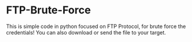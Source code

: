 # FTP-Brute-Force

This is simple code in python focused on FTP Protocol, for brute force the credentials!
You can also download or send the file to your target.
